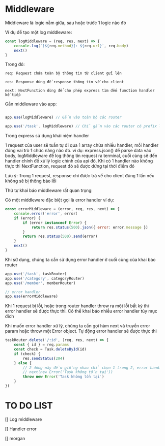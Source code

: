 # Middleware

Middleware là logic nằm giữa, sau hoặc trước 1 logic nào đó

Ví dụ để tạo một log middleware:

```js
const logMiddleware = (req, res, next) => {
    console.log(`[${req.method}]: ${req.url}`, req.body)
    next()
}
```

Trong đó: 

    req: Request chứa toàn bộ thông tin từ client gửi lên

    res: Response dùng để response thông tin về cho client

    next: NextFunction dùng để cho phép express tìm đến function handler kế tiếp

Gắn middleware vào app:

```js

app.use(logMiddleware) // Gắn vào toàn bộ các router

app.use('/task', logMiddleware) // Chỉ gắn vào các router có prefix là /task
```

Trong express sử dụng khái niệm handler

1 request của user sẽ tuần tự đi qua 1 array chứa nhiều handler, mỗi handler đóng vai trò 1 chức năng nào đó. ví dụ: express.json() để parse data vào body, logMiddleware để log thông tin request ra terminal, cuối cùng sẽ đến handler chính để xử lý logic chính của api đó. Khi có 1 handler nào không thực thi NextFunction, request đó sẽ được dừng tại thời điểm đó

Lưu ý: Trong 1 request, response chỉ được trả về cho client đúng 1 lần nếu không sẽ bị thông báo lỗi

Thứ tự khai báo middleware rất quan trọng

Có một middleware đặc biệt gọi là error handler ví dụ:


```js
const errorMiddleware = (error, req, res, next) => {
    console.error('error', error)
    if (error) {
        if (error instanceof Error) {
            return res.status(500).json({ error: error.message })
        }
        return res.status(500).send(error)
    }
    next()
}
```

Khi sử dụng, chúng ta cần sử dụng error handler ở cuối cùng của khai báo router

```js
app.use('/task', taskRouter)
app.use('/category', categoryRouter)
app.use('/member', memberRouter)

// error handler
app.use(errorMiddleware)
```

Khi 1 request bị lỗi, hoặc trong router handler throw ra một lỗi bất kỳ thì error handler sẽ được thực thi. Có thể khai báo nhiều error handler tùy mục đích


Khi muốn error handler xử lý, chúng ta cần gọi hàm next và truyền error param hoặc throw một Error object. Tự động error handler sẽ được thực thi

```js
taskRouter.delete('/:id', (req, res, next) => {
    const { id } = req.params
    const check = Task.deleteById(id)
    if (check) {
        res.sendStatus(204)
    } else {
        // 2 dòng này đều giống nhau chỉ chọn 1 trong 2, error handler sẽ nhận đc tham số error là 1 object kiểu Error
        // next(new Error('Task không tồn tại'))
        throw new Error('Task không tồn tại')
    }
})
```

# TO DO LIST

[] Log middleware

[] Handler error

[] morgan
